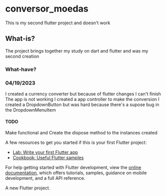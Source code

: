 # conversor_moedas
This is my second flutter project and doesn't work

## What-is?
The project brings together my study on dart and flutter and was my second creation

### What-have?
### 04/19/2023
I created a currency converter but because of flutter changes I can't finish
The app is not working 
I created a app controller to make the conversion 
I created a DropdownButton but was hard because there's a supose bug in the DropdownMenuItem


#### TODO
Make functional
and Create the dispose method to the instances created

A few resources to get you started if this is your first Flutter project:

- [Lab: Write your first Flutter app](https://docs.flutter.dev/get-started/codelab)
- [Cookbook: Useful Flutter samples](https://docs.flutter.dev/cookbook)

For help getting started with Flutter development, view the
[online documentation](https://docs.flutter.dev/), which offers tutorials,
samples, guidance on mobile development, and a full API reference.

A new Flutter project.
